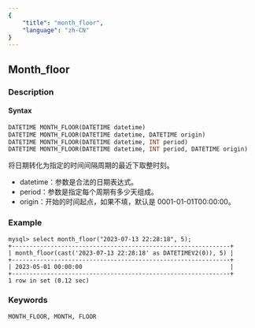 ```yaml
---
{
    "title": "month_floor",
    "language": "zh-CN"
}
---
```


<!-- 
Licensed to the Apache Software Foundation (ASF) under one
or more contributor license agreements.  See the NOTICE file
distributed with this work for additional information
regarding copyright ownership.  The ASF licenses this file
to you under the Apache License, Version 2.0 (the
"License"); you may not use this file except in compliance
with the License.  You may obtain a copy of the License at

  http://www.apache.org/licenses/LICENSE-2.0

Unless required by applicable law or agreed to in writing,
software distributed under the License is distributed on an
"AS IS" BASIS, WITHOUT WARRANTIES OR CONDITIONS OF ANY
KIND, either express or implied.  See the License for the
specific language governing permissions and limitations
under the License.
-->

## Month_floor
### Description
#### Syntax

```sql
DATETIME MONTH_FLOOR(DATETIME datetime)
DATETIME MONTH_FLOOR(DATETIME datetime, DATETIME origin)
DATETIME MONTH_FLOOR(DATETIME datetime, INT period)
DATETIME MONTH_FLOOR(DATETIME datetime, INT period, DATETIME origin)
```

将日期转化为指定的时间间隔周期的最近下取整时刻。

- datetime：参数是合法的日期表达式。
- period：参数是指定每个周期有多少天组成。
- origin：开始的时间起点，如果不填，默认是 0001-01-01T00:00:00。

### Example

```
mysql> select month_floor("2023-07-13 22:28:18", 5);
+--------------------------------------------------------------+
| month_floor(cast('2023-07-13 22:28:18' as DATETIMEV2(0)), 5) |
+--------------------------------------------------------------+
| 2023-05-01 00:00:00                                          |
+--------------------------------------------------------------+
1 row in set (0.12 sec)
```

### Keywords

    MONTH_FLOOR, MONTH, FLOOR
